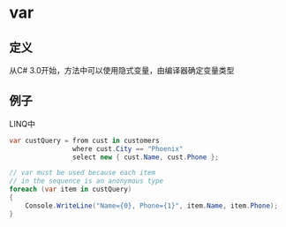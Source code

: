 # var

## 定义

从C# 3.0开始，方法中可以使用隐式变量，由编译器确定变量类型

## 例子

LINQ中
```cs
var custQuery = from cust in customers
                where cust.City == "Phoenix"
                select new { cust.Name, cust.Phone };

// var must be used because each item 
// in the sequence is an anonymous type
foreach (var item in custQuery)
{
    Console.WriteLine("Name={0}, Phone={1}", item.Name, item.Phone);
}
```

